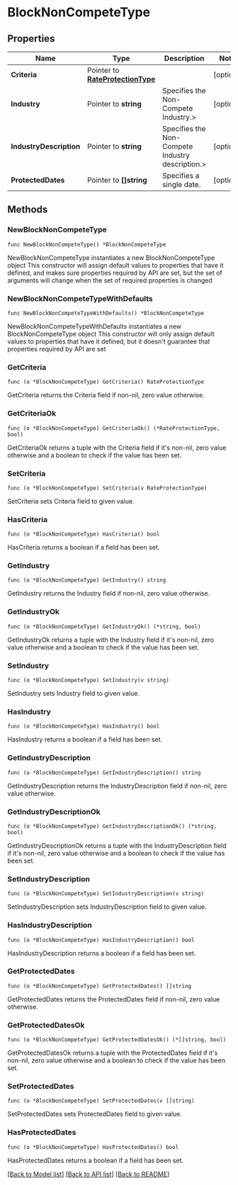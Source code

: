 # BlockNonCompeteType

## Properties

Name | Type | Description | Notes
------------ | ------------- | ------------- | -------------
**Criteria** | Pointer to [**RateProtectionType**](RateProtectionType.md) |  | [optional] 
**Industry** | Pointer to **string** | Specifies the Non-Compete Industry.&gt; | [optional] 
**IndustryDescription** | Pointer to **string** | Specifies the Non-Compete Industry description.&gt; | [optional] 
**ProtectedDates** | Pointer to **[]string** | Specifies a single date. | [optional] 

## Methods

### NewBlockNonCompeteType

`func NewBlockNonCompeteType() *BlockNonCompeteType`

NewBlockNonCompeteType instantiates a new BlockNonCompeteType object
This constructor will assign default values to properties that have it defined,
and makes sure properties required by API are set, but the set of arguments
will change when the set of required properties is changed

### NewBlockNonCompeteTypeWithDefaults

`func NewBlockNonCompeteTypeWithDefaults() *BlockNonCompeteType`

NewBlockNonCompeteTypeWithDefaults instantiates a new BlockNonCompeteType object
This constructor will only assign default values to properties that have it defined,
but it doesn't guarantee that properties required by API are set

### GetCriteria

`func (o *BlockNonCompeteType) GetCriteria() RateProtectionType`

GetCriteria returns the Criteria field if non-nil, zero value otherwise.

### GetCriteriaOk

`func (o *BlockNonCompeteType) GetCriteriaOk() (*RateProtectionType, bool)`

GetCriteriaOk returns a tuple with the Criteria field if it's non-nil, zero value otherwise
and a boolean to check if the value has been set.

### SetCriteria

`func (o *BlockNonCompeteType) SetCriteria(v RateProtectionType)`

SetCriteria sets Criteria field to given value.

### HasCriteria

`func (o *BlockNonCompeteType) HasCriteria() bool`

HasCriteria returns a boolean if a field has been set.

### GetIndustry

`func (o *BlockNonCompeteType) GetIndustry() string`

GetIndustry returns the Industry field if non-nil, zero value otherwise.

### GetIndustryOk

`func (o *BlockNonCompeteType) GetIndustryOk() (*string, bool)`

GetIndustryOk returns a tuple with the Industry field if it's non-nil, zero value otherwise
and a boolean to check if the value has been set.

### SetIndustry

`func (o *BlockNonCompeteType) SetIndustry(v string)`

SetIndustry sets Industry field to given value.

### HasIndustry

`func (o *BlockNonCompeteType) HasIndustry() bool`

HasIndustry returns a boolean if a field has been set.

### GetIndustryDescription

`func (o *BlockNonCompeteType) GetIndustryDescription() string`

GetIndustryDescription returns the IndustryDescription field if non-nil, zero value otherwise.

### GetIndustryDescriptionOk

`func (o *BlockNonCompeteType) GetIndustryDescriptionOk() (*string, bool)`

GetIndustryDescriptionOk returns a tuple with the IndustryDescription field if it's non-nil, zero value otherwise
and a boolean to check if the value has been set.

### SetIndustryDescription

`func (o *BlockNonCompeteType) SetIndustryDescription(v string)`

SetIndustryDescription sets IndustryDescription field to given value.

### HasIndustryDescription

`func (o *BlockNonCompeteType) HasIndustryDescription() bool`

HasIndustryDescription returns a boolean if a field has been set.

### GetProtectedDates

`func (o *BlockNonCompeteType) GetProtectedDates() []string`

GetProtectedDates returns the ProtectedDates field if non-nil, zero value otherwise.

### GetProtectedDatesOk

`func (o *BlockNonCompeteType) GetProtectedDatesOk() (*[]string, bool)`

GetProtectedDatesOk returns a tuple with the ProtectedDates field if it's non-nil, zero value otherwise
and a boolean to check if the value has been set.

### SetProtectedDates

`func (o *BlockNonCompeteType) SetProtectedDates(v []string)`

SetProtectedDates sets ProtectedDates field to given value.

### HasProtectedDates

`func (o *BlockNonCompeteType) HasProtectedDates() bool`

HasProtectedDates returns a boolean if a field has been set.


[[Back to Model list]](../README.md#documentation-for-models) [[Back to API list]](../README.md#documentation-for-api-endpoints) [[Back to README]](../README.md)


